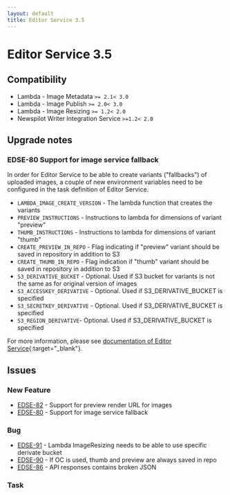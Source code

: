 ```yaml
---
layout: default
title: Editor Service 3.5
---
```

<div class="jumbotron">
    <h1>Editor Service 3.5</h1>    
    <h2>Compatibility</h2>
    <ul>
        <li>Lambda - Image Metadata <code>&gt;= 2.1</code><code>&lt; 3.0</code></li>
        <li>Lambda - Image Publish <code>&gt;= 2.0</code><code>&lt; 3.0</code></li>
        <li>Lambda - Image Resizing <code>&gt;= 1.2</code><code>&lt; 2.0</code></li>
        <li>Newspilot Writer Integration Service <code>&gt;=1.2</code><code>&lt; 2.0</code></li>
    </ul>
</div>




## Upgrade notes  
      
### EDSE-80 Support for image service fallback 
In order for Editor Service to be able to create variants (&#34;fallbacks&#34;) of uploaded images, a couple of new environment variables need to be configured in the task definition of Editor Service.

* `LAMBDA_IMAGE_CREATE_VERSION` - The lambda function that creates the variants
* `PREVIEW_INSTRUCTIONS` - Instructions to lambda for dimensions of variant &#34;preview&#34;
* `THUMB_INSTRUCTIONS` - Instructions to lambda for dimensions of variant &#34;thumb&#34;
* `CREATE_PREVIEW_IN_REPO` - Flag indicating if &#34;preview&#34; variant should be saved in repository in addition to S3
* `CREATE_THUMB_IN_REPO` - Flag indication if &#34;thumb&#34; variant should be saved in repository in addition to S3
* `S3_DERIVATIVE_BUCKET` - Optional. Used if S3 bucket for variants is not the same as for original version of images
* `S3_ACCESSKEY_DERIVATIVE` - Optional. Used if S3_DERIVATIVE_BUCKET is specified
* `S3_SECRETKEY_DERIVATIVE` - Optional. Used if S3_DERIVATIVE_BUCKET is specified
* `S3_REGION_DERIVATIVE`- Optional. Used if S3_DERIVATIVE_BUCKET is specified

For more information, please see [documentation of Editor Service](https://bitbucket.org/infomaker/npjs-editor-service){:target=&#34;_blank&#34;}.               



## Issues  


### New Feature 

 * [EDSE-82](https://jira.infomaker.se/browse/EDSE-82) - Support for preview render URL for images 
 * [EDSE-80](https://jira.infomaker.se/browse/EDSE-80) - Support for image service fallback 


### Bug 

 * [EDSE-91](https://jira.infomaker.se/browse/EDSE-91) - Lambda ImageResizing needs to be able to use specific derivate bucket 
 * [EDSE-90](https://jira.infomaker.se/browse/EDSE-90) - If OC is used, thumb and preview are always saved in repo 
 * [EDSE-86](https://jira.infomaker.se/browse/EDSE-86) - API responses contains broken JSON 


### Task 


